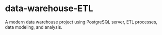 # data-warehouse-ETL
A modern data warehouse project using PostgreSQL server,  ETL processes, data modeling, and analysis.

